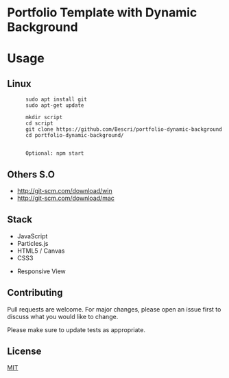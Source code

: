 # Portfolio Template with Dynamic Background

# Usage

## Linux

          sudo apt install git
          sudo apt-get update
          
          mkdir script
          cd script
          git clone https://github.com/Bescri/portfolio-dynamic-background
          cd portfolio-dynamic-background/
          
          
          Optional: npm start 
         

## Others S.O

* http://git-scm.com/download/win
* http://git-scm.com/download/mac


## Stack 

* JavaScript
* Particles.js
* HTML5 / Canvas
* CSS3 

+ Responsive View
                    
## Contributing
Pull requests are welcome. For major changes, please open an issue first to discuss what you would like to change.

Please make sure to update tests as appropriate.

## License
[MIT](https://choosealicense.com/licenses/mit/)
